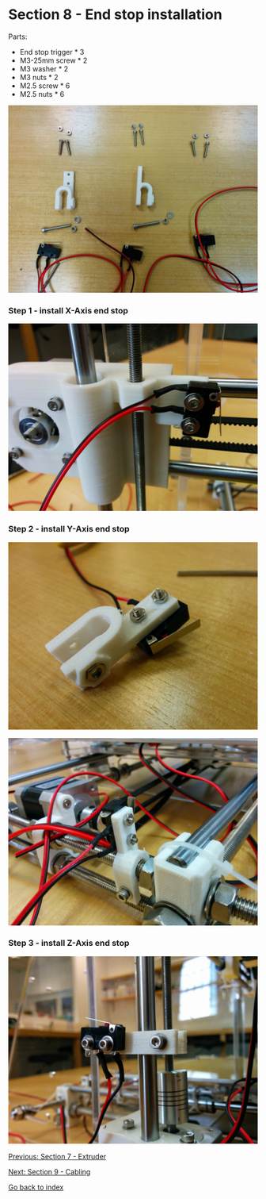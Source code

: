 # Section 8 - End stop installation

Parts:
- End stop trigger * 3
- M3-25mm screw * 2
- M3 washer * 2
- M3 nuts * 2
- M2.5 screw * 6 
- M2.5 nuts * 6 

![](https://raw.githubusercontent.com/MincheeLab/MakeYourOwn3DPrinter/master/images/IMG_20141029_115348.jpg)

### Step 1 - install X-Axis end stop

![](https://raw.githubusercontent.com/MincheeLab/MakeYourOwn3DPrinter/master/images/IMG_20141029_120823.jpg)

### Step 2 - install Y-Axis end stop

![](https://raw.githubusercontent.com/MincheeLab/MakeYourOwn3DPrinter/master/images/IMG_20141029_121540.jpg)

![](https://raw.githubusercontent.com/MincheeLab/MakeYourOwn3DPrinter/master/images/IMG_20141029_121740.jpg)

### Step 3 - install Z-Axis end stop

![](https://raw.githubusercontent.com/MincheeLab/MakeYourOwn3DPrinter/master/images/IMG_20141029_121749.jpg)

[Previous: Section 7 - Extruder](s7-extruder.md)

[Next: Section 9 - Cabling](s9-cabling.md)

[Go back to index](index.md)